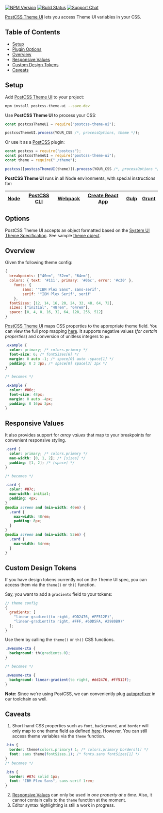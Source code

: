 [![NPM Version][npm-img]][npm-url]
[![Build Status][cli-img]][cli-url]
[![Support Chat][git-img]][git-url]

[PostCSS Theme UI] lets you access Theme UI variables in your CSS.

## Table of Contents

- [Setup](#setup)
- [Plugin Options](#options)
- [Overview](#overview)
- [Responsive Values](#responsive-values)
- [Custom Design Tokens](#custom-design-tokens)
- [Caveats](#caveats)

## Setup

Add [PostCSS Theme UI] to your project:

```bash
npm install postcss-theme-ui --save-dev
```

Use **PostCSS Theme UI** to process your CSS:

```js
const postcssThemeUI = require("postcss-theme-ui");

postcssThemeUI.process(YOUR_CSS /*, processOptions, theme */);
```

Or use it as a [PostCSS] plugin:

```js
const postcss = require("postcss");
const postcssThemeUI = require("postcss-theme-ui");
const theme = require("./theme");

postcss([postcssThemeUI(theme)]).process(YOUR_CSS /*, processOptions */);
```

**PostCSS Theme UI** runs in all Node environments, with special instructions for:

| [Node](INSTALL.md#node) | [PostCSS CLI](INSTALL.md#postcss-cli) | [Webpack](INSTALL.md#webpack) | [Create React App](INSTALL.md#create-react-app) | [Gulp](INSTALL.md#gulp) | [Grunt](INSTALL.md#grunt) |
| ----------------------- | ------------------------------------- | ----------------------------- | ----------------------------------------------- | ----------------------- | ------------------------- |


## Options

PostCSS Theme UI accepts an object formatted based on the [System UI Theme Specification](https://system-ui.com/theme/). See sample [theme object](test/theme.js).

## Overview

Given the following theme config:

```js
{
  breakpoints: ["40em", "52em", "64em"],
  colors: { text: '#111', primary: '#06c', error: '#c30' },
	fonts: {
		sans: '"IBM Plex Sans", sans-serif',
		serif: '"IBM Plex Serif", serif'
	},
  fontSizes: [12, 14, 16, 20, 24, 32, 48, 64, 72],
  sizes: ["initial", "48rem", "64rem"],
  space: [0, 4, 8, 16, 32, 64, 128, 256, 512]
}
```

[PostCSS Theme UI] maps CSS properties to the appropriate theme field. You can view the full prop mapping [here](src/mapping.js). It supports negative values (_for certain properties_) and conversion of unitless integers to `px`.

```css
.example {
  color: primary; /* colors.primary */
  font-size: 6; /* fontSizes[6] */
  margin: 0 auto -1; /* space[0] auto -space[1] */
  padding: 0 3 3px; /* space[0] space[3] 3px */
}

/* becomes */

.example {
  color: #06c;
  font-size: 48px;
  margin: 0 auto -4px;
  padding: 0 16px 3px;
}
```

## Responsive Values

It also provides support for _array values_ that map to your breakpoints for convenient responsive styling.

```css
.card {
  color: primary; /* colors.primary */
  max-width: [0, 1, 2]; /* [sizes] */
  padding: [1, 2]; /* [space] */
}

/* becomes */

.card {
  color: #07c;
  max-width: initial;
  padding: 4px;
}
@media screen and (min-width: 40em) {
  .card {
    max-width: 48rem;
    padding: 8px;
  }
}
@media screen and (min-width: 52em) {
  .card {
    max-width: 64rem;
  }
}
```

## Custom Design Tokens

If you have design tokens currently not on the Theme UI spec, you can access them via the `theme()` or `th()` function.

Say, you want to add a `gradients` field to your tokens:

```js
// theme config
{
  gradients: [
    "linear-gradient(to right, #DD2476, #FF512F)",
    "linear-gradient(to right, #FFF, #6DD5FA, #2980B9)"
  ];
}
```

Use them by calling the `theme()` or `th()` CSS functions.

```css
.awesome-cta {
  background: th(gradients.0);
}

/* becomes */

.awesome-cta {
  background: linear-gradient(to right, #dd2476, #ff512f);
}
```

**Note:** Since we're using PostCSS, we can conveniently plug [autoprefixer] in our toolchain as well.

## Caveats

1. Short hand CSS properties such as `font`, `background`, and `border` will only map to one theme field as defined [here](src/mapping.js). However, You can still access theme variables via the `theme` function.

```css
.btn {
  border: theme(colors.primary) 1; /* colors.primary borders[1] */
  font: sans theme(fontSizes.1); /* fonts.sans fontSizes[1] */
}
/* becomes */

.btn {
  border: #07c solid 1px;
  font: "IBM Plex Sans", sans-serif 1rem;
}
```

2. [Responsive Values](#responsive-values) can only be used in _one property at a time_. Also, it cannot contain calls to the `theme` function at the moment.
3. Editor syntax highlighting is still a work in progress.

[cli-img]: https://img.shields.io/travis/nelonoel/postcss-theme-ui/master.svg
[cli-url]: https://travis-ci.org/nelonoel/postcss-theme-ui
[git-img]: https://img.shields.io/badge/support-chat-blue.svg
[git-url]: https://gitter.im/postcss/postcss
[npm-img]: https://img.shields.io/npm/v/postcss-theme-ui.svg
[npm-url]: https://www.npmjs.com/package/postcss-theme-ui
[postcss]: https://github.com/postcss/postcss
[postcss theme ui]: https://github.com/nelonoel/postcss-theme-ui
[autoprefixer]: https://github.com/postcss/autoprefixer
